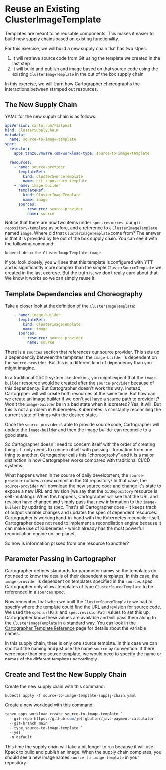 # Reuse an Existing ClusterImageTemplate

Templates are meant to be reusable components. This makes it easier to build new supply chains based on existing
functionality.

For this exercise, we will build a new supply chain that has two stpes:

1. It will retrieve source code from Git using the template we created in the last step
1. It will build and publish and image based on that source code using the existing `ClusterImageTemplate`
   in the out of the box supply chain

In this exercise, we will learn how Cartographer choreographs the interactions between stamped out resources.

## The New Supply Chain

YAML for the new supply chain is as follows:

```yaml
apiVersion: carto.run/v1alpha1
kind: ClusterSupplyChain
metadata:
  name: source-to-image-template
spec:
  selector:
    apps.tanzu.vmware.com/workload-type: source-to-image-template

  resources:
    - name: source-provider
      templateRef:
        kind: ClusterSourceTemplate
        name: git-repository-template
    - name: image-builder
      templateRef:
        kind: ClusterImageTemplate
        name: image
      sources:
        - resource: source-provider
          name: source
```

Notice that there are now two items under `spec.resources`: our `git-repository-template` as before, and a reference
to a `ClusterImageTemplate` named `image`. Where did that `ClusterImageTemplate` come from? The answer is that it is
provided by the out of the box supply chain. You can see it with the following command:

```shell
kubectl describe ClusterImageTemplate image
```

If you look closely, you will see that this template is configured with YTT and is significantly more complex than the
simple `ClusterSourceTemplate` we created in the last exercise. But the truth is, we don't really care about that.
We know it works so we can simply reuse it.

## Template Dependencies and Choreography

Take a closer look at the definition of the `ClusterImageTemplate`:

```yaml
    - name: image-builder
      templateRef:
        kind: ClusterImageTemplate
        name: image
      sources:
        - resource: source-provider
          name: source
```

There is a `sources` section that references our source provider. This sets up a dependenciy between the templates:
the `image-builder` is dependent on the `source-provider`. But this is a different kind of dependency than you might imagine.

In a traditional CI/CD system like Jenkins, you might expect that the `image-builder` resource would be created after the
`source-provider` because of this dependency. But Cartographer doesn't work this way. Instead, Cartogrpher will
will create both resources at the same time. But how can we create an image builder if we don't yet have
a source path to provide it? Won't the `image-builder` be in a bad state when it is created? Yes, it will. But this is not
a problem in Kubernetes. Kubernetes is constantly reconciling the current state of things with the desired state.

Once the `source-provider` is able to provide source code, Cartographer will update the `image-builder` and then the
image builder can reconcile to a good state.

So Cartographer doesn't need to concern itself with the order of creating things. It only needs to concern itself
with passing information from one thing to another. Cartographer calls this "choreography" and it is a
major distinction in how Cartographer works compared with traditional CI/CD systems.

What happens when in the course of daily development, the `source-provider` notices a new commit in the Git repository?
In that case, the `source-provider` will download the new source code and change it's state to expose a new URL and revision (we
say that the `GitRepository` resource is self-mutating). When this happens, Cartographer will see that the URL and revision
have changed and simply pass that new information to the `image-builder` by updating its spec. That's all Cartographer does -
it keeps track of output variable changes and updates the spec of dependent resources. Cartographer is working hand-in-hand
with the Kubernetes reconciler itself. Cartographer does not need to implement a reconciliation engine because it can make
use of Kubernetes - which already has the most powerful reconcilation engine on the planet.

So how is information passed from one resource to another?

## Parameter Passing in Cartographer

Cartographer defines standards for parameter names so the templates do not need to know the details of their dependent
templates. In this case, the `image-provider` is dependent on templates specified in the `sources` spec. Cartographer
only allows templates of type `ClusterSourecTemplate` to be referenced in a `sources` spec.

Now remember that when we built the `ClusterSourceTemplate` we had to specify where the template could find the URL and revision for
source code. We used the `spec.urlPath` and `spec.revisionPath` values to set this up. Cartographer know these values are available
and will pass them along to the `ClusterImageTemplate` in a standard way. You can look in the [Cartographer Template Reference](../06-cartographer/CartographerTemplateReference.md) page for details about the variable names.

In this supply chain, there is only one source template. In this case we can shortcut the naming and just use the name
`source` by convention. If there were more than one source template, we would need to specify the name or names
of the different templates accordingly.

## Create and Test the New Supply Chain

Create the new supply chain with this command:

```shell
kubectl apply -f source-to-image-template-supply-chain.yaml
```

Create a new workload with this command:

```powershell
tanzu apps workload create source-to-image-template `
  --git-repo https://github.com/jeffgbutler/java-payment-calculator `
  --git-branch main `
  --type source-to-image-template `
  --yes `
  -n default
```

This time the supply chain will take a bit longer to run because it will use Kpack to build and publish an
image. When the supply chain completes, you should see a new image names `source-to-image-template` in your
repository.
